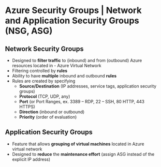 # Azure Security Groups | Network and Application Security Groups (NSG, ASG)

## Network Security Groups
- Designed to **filter traffic** to (inbound) and from (outbound) Azure resources located in - Azure Virtual Network
- Filtering controlled by **rules**
- Ability to have **multiple** inbound and outbound **rules**
- Rules are created by specifying
    - **Source/Destination** (IP addresses, service tags, application security groups)
    - **Protocol** (TCP, UDP, any)
    - **Port** (or Port Ranges, ex. 3389 – RDP, 22 – SSH, 80 HTTP, 443 HTTPS)
    - **Direction** (inbound or outbound)
    - **Priority** (order of evaluation)

## Application Security Groups
- Feature that allows **grouping of virtual machines** located in Azure virtual network
- Designed to **reduce** the **maintenance effort** (assign ASG instead of the explicit IP address)